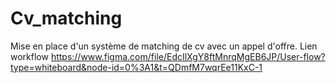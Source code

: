 # Cv_matching
Mise en place d'un système de matching de cv avec un appel d'offre.
Lien workflow
https://www.figma.com/file/EdcIlXgY8ftMnrqMgEB6JP/User-flow?type=whiteboard&node-id=0%3A1&t=QDmfM7wqrEe11KxC-1 
